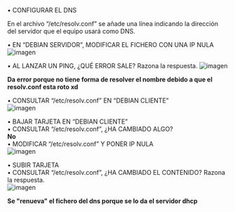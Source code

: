   • CONFIGURAR EL DNS

En el archivo “/etc/resolv.conf” se añade una línea indicando la dirección del servidor que el equipo usará como DNS.

  • EN “DEBIAN SERVIDOR”, MODIFICAR EL FICHERO CON UNA IP NULA  
![imagen](https://github.com/user-attachments/assets/0b18c5c1-08ce-4cbd-830b-e8f993caadbc)

  • AL LANZAR UN PING, ¿QUÉ ERROR SALE? Razona la respuesta.
![imagen](https://github.com/user-attachments/assets/c3eecb67-6efc-4765-89af-d5081fdb8888)

**Da error porque no tiene forma de resolver el nombre debido a que el resolv.conf esta roto xd**

  • CONSULTAR “/etc/resolv.conf” EN “DEBIAN CLIENTE”  
  ![imagen](https://github.com/user-attachments/assets/526e8b52-5adf-455a-9804-b7caa74ba953)

  • BAJAR TARJETA EN “DEBIAN CLIENTE”  
  • CONSULTAR “/etc/resolv.conf”, ¿HA CAMBIADO ALGO?  
  **No**  
  • MODIFICAR “/etc/resolv.conf” Y PONER IP NULA  
  ![imagen](https://github.com/user-attachments/assets/cad9c31e-514c-4e33-86f8-b7a6333e1c2c)
  
  • SUBIR TARJETA  
  • CONSULTAR “/etc/resolv.conf”, ¿HA CAMBIADO EL CONTENIDO? Razona la respuesta.  
  ![imagen](https://github.com/user-attachments/assets/1ca58047-b24f-4786-9080-46a942bdbcc4)
  
  **Se "renueva" el fichero del dns porque se lo da el servidor dhcp**

